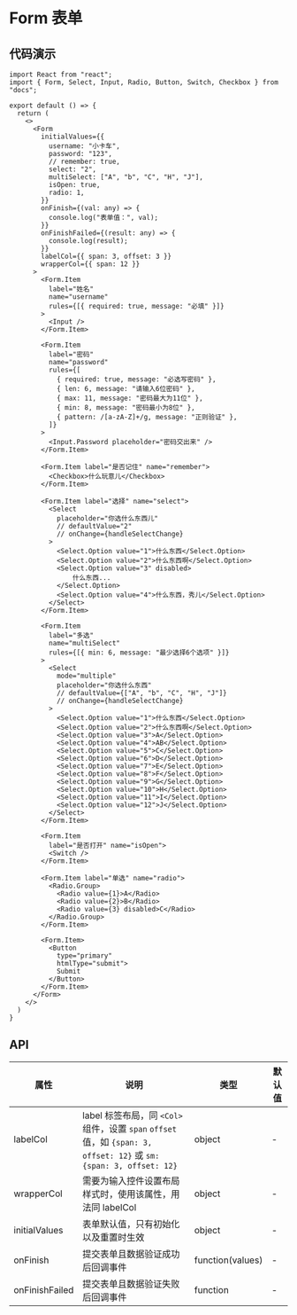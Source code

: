 # Form 表单

## 代码演示

```tsx
import React from "react";
import { Form, Select, Input, Radio, Button, Switch, Checkbox } from "docs";

export default () => {
  return (
    <>
      <Form 
        initialValues={{
          username: "小卡车",
          password: "123",
          // remember: true,
          select: "2",
          multiSelect: ["A", "b", "C", "H", "J"],
          isOpen: true,
          radio: 1,
        }} 
        onFinish={(val: any) => {
          console.log("表单值：", val);
        }}
        onFinishFailed={(result: any) => {
          console.log(result);
        }}
        labelCol={{ span: 3, offset: 3 }}
        wrapperCol={{ span: 12 }}
      >
        <Form.Item
          label="姓名"
          name="username"
          rules={[{ required: true, message: "必填" }]}
        >
          <Input />
        </Form.Item>

        <Form.Item
          label="密码"
          name="password"
          rules={[
            { required: true, message: "必选写密码" },
            { len: 6, message: "请输入6位密码" },
            { max: 11, message: "密码最大为11位" },
            { min: 8, message: "密码最小为8位" },
            { pattern: /[a-zA-Z]+/g, message: "正则验证" },
          ]}
        >
          <Input.Password placeholder="密码交出来" />
        </Form.Item>

        <Form.Item label="是否记住" name="remember">
          <Checkbox>什么玩意儿</Checkbox>
        </Form.Item>

        <Form.Item label="选择" name="select">
          <Select
            placeholder="你选什么东西儿"
            // defaultValue="2"
            // onChange={handleSelectChange}
          >
            <Select.Option value="1">什么东西</Select.Option>
            <Select.Option value="2">什么东西啊</Select.Option>
            <Select.Option value="3" disabled>
                什么东西...
            </Select.Option>
            <Select.Option value="4">什么东西，秀儿</Select.Option>
          </Select>
        </Form.Item>

        <Form.Item
          label="多选"
          name="multiSelect"
          rules={[{ min: 6, message: "最少选择6个选项" }]}
        >
          <Select
            mode="multiple"
            placeholder="你选什么东西"
            // defaultValue={["A", "b", "C", "H", "J"]}
            // onChange={handleSelectChange}
          >
            <Select.Option value="1">什么东西</Select.Option>
            <Select.Option value="2">什么东西啊</Select.Option>
            <Select.Option value="3">A</Select.Option>
            <Select.Option value="4">AB</Select.Option>
            <Select.Option value="5">C</Select.Option>
            <Select.Option value="6">D</Select.Option>
            <Select.Option value="7">E</Select.Option>
            <Select.Option value="8">F</Select.Option>
            <Select.Option value="9">G</Select.Option>
            <Select.Option value="10">H</Select.Option>
            <Select.Option value="11">I</Select.Option>
            <Select.Option value="12">J</Select.Option>
          </Select>
        </Form.Item>

        <Form.Item 
          label="是否打开" name="isOpen">
          <Switch />
        </Form.Item>

        <Form.Item label="单选" name="radio">
          <Radio.Group>
            <Radio value={1}>A</Radio>
            <Radio value={2}>B</Radio>
            <Radio value={3} disabled>C</Radio>
          </Radio.Group>
        </Form.Item>

        <Form.Item>
          <Button 
            type="primary" 
            htmlType="submit">
            Submit
          </Button>
        </Form.Item>
      </Form>
    </>
  )
}
```

## API

| 属性           | 说明                                                         | 类型                                                         | 默认值 |
| -------------- | ------------------------------------------------------------ | ------------------------------------------------------------ | ------ |
| labelCol       | label 标签布局，同 `<Col>` 组件，设置 `span` `offset` 值，如 `{span: 3, offset: 12}` 或 `sm: {span: 3, offset: 12}` | object | -      |
| wrapperCol     | 需要为输入控件设置布局样式时，使用该属性，用法同 labelCol    | object | -      |
| initialValues  | 表单默认值，只有初始化以及重置时生效                         | object                                                       | -      |
| onFinish       | 提交表单且数据验证成功后回调事件                             | function(values)                                             | -      |
| onFinishFailed | 提交表单且数据验证失败后回调事件                             | function                                                     | -      |

